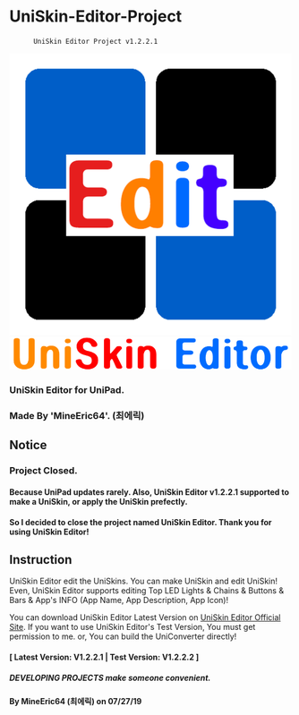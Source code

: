 # UniSkin-Editor-Project

          UniSkin Editor Project v1.2.2.1    
          
![UniSkinEditor_Icon1](https://github.com/MineEric64/UniSkin-Editor-Project/blob/master/Resources/UniSkinEditor.png)
![UniSkinEditor_Icon2](https://github.com/MineEric64/UniSkin-Editor-Project/blob/master/Resources/UniSkinEditor1.png)
### UniSkin Editor for UniPad.
### Made By 'MineEric64'. (최에릭)

## Notice

### Project Closed. 
#### Because UniPad updates rarely. Also, UniSkin Editor v1.2.2.1 supported to make a UniSkin, or apply the UniSkin prefectly.
#### So I decided to close the project named UniSkin Editor. Thank you for using UniSkin Editor!

## Instruction

UniSkin Editor edit the UniSkins. You can make UniSkin and edit UniSkin!
Even, UniSkin Editor supports editing Top LED Lights & Chains & Buttons & Bars & App's INFO (App Name, App Description, App Icon)!

You can download UniSkin Editor Latest Version on [UniSkin Editor Official Site](http://uniske.kro.kr).
If you want to use UniSkin Editor's Test Version, You must get permission to me. or, You can build the UniConverter directly!
#### [ Latest Version: V1.2.2.1   |   Test Version: V1.2.2.2 ]

##### DEVELOPING PROJECTS make someone convenient.
#### By MineEric64 (최에릭) on 07/27/19
